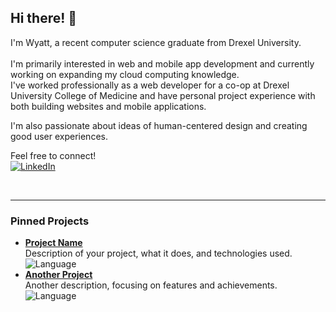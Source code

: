 ## Hi there! 👋

I'm Wyatt, a recent computer science graduate from Drexel University.<br>  
I'm primarily interested in web and mobile app development and currently working on expanding my cloud computing knowledge.<br>
I've worked professionally as a web developer for a co-op at Drexel University College of Medicine and have personal project experience with both building websites and mobile applications.<br>

I'm also passionate about ideas of human-centered design and creating good user experiences.<br>

Feel free to connect!
<br>
[![LinkedIn](https://img.shields.io/badge/LinkedIn-%230077B5.svg?style=flat&logo=linkedin&logoColor=white)](https://www.linkedin.com/in/wyatt-kaiser/)

<br>

---

### Pinned Projects
- [**Project Name**](link-to-project)  
  Description of your project, what it does, and technologies used.  
  ![Language](https://img.shields.io/badge/language-JavaScript-blue)
- [**Another Project**](link-to-project)  
  Another description, focusing on features and achievements.  
  ![Language](https://img.shields.io/badge/language-Python-yellow)

